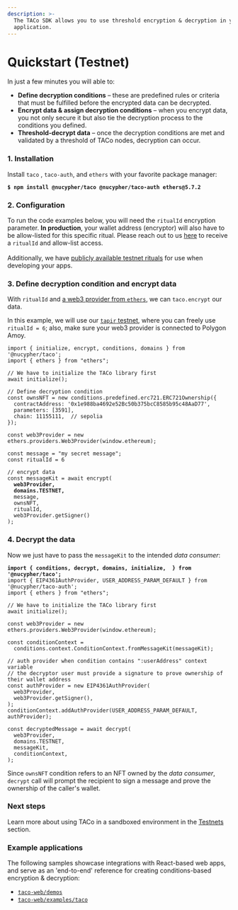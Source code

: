 ```yaml
---
description: >-
  The TACo SDK allows you to use threshold encryption & decryption in your
  application.
---
```


# Quickstart (Testnet)

In just a few minutes you will able to:

* **Define decryption conditions** – these are predefined rules or criteria that must be fulfilled before the encrypted data can be decrypted.
* **Encrypt data & assign decryption conditions** – when you encrypt data, you not only secure it but also tie the decryption process to the conditions you defined.
* **Threshold-decrypt data** – once the decryption conditions are met and validated by a threshold of TACo nodes, decryption can occur.

### 1. Installation

Install `taco` , `taco-auth`, and `ethers` with your favorite package manager:

<pre class="language-bash"><code class="lang-bash"><strong>$ npm install @nucypher/taco @nucypher/taco-auth ethers@5.7.2
</strong></code></pre>

### 2. Configuration

To run the code examples below, you will need the `ritualId` encryption parameter. **In production**, your wallet address (encryptor) will also have to be allow-listed for this specific ritual. Please reach out to us [here](https://discord.com/channels/866378471868727316/870383642751430666) to receive a `ritualId` and allow-list access.\
\
Additionally, we have [publicly available testnet rituals](../for-developers/taco-integration/get-started-with-tac.md#testnet-configuration) for use when developing your apps.

### 3. Define decryption condition and encrypt data

With `ritualId` and [a web3 provider from `ethers`](https://docs.ethers.org/v5/api/providers/#providers-getDefaultProvider), we can `taco.encrypt` our data.

In this example, we will use our [`tapir` testnet](../get-started-with-tac.md#testnet-configuration), where you can freely use `ritualId = 6`; also, make sure your web3 provider is connected to Polygon Amoy.

<pre class="language-typescript"><code class="lang-typescript">import { initialize, encrypt, conditions, domains } from '@nucypher/taco';
import { ethers } from "ethers";

// We have to initialize the TACo library first
await initialize();

// Define decryption condition
const ownsNFT = new conditions.predefined.erc721.ERC721Ownership({
  contractAddress: '0x1e988ba4692e52Bc50b375bcC8585b95c48AaD77',
  parameters: [3591],
  chain: 11155111,  // sepolia
});

const web3Provider = new ethers.providers.Web3Provider(window.ethereum);

const message = "my secret message";
const ritualId = 6

// encrypt data
const messageKit = await encrypt(
<strong>  web3Provider,
</strong><strong>  domains.TESTNET,
</strong>  message,
  ownsNFT,
  ritualId,
  web3Provider.getSigner() 
);
</code></pre>

### 4. Decrypt the data

Now we just have to pass the `messageKit` to the intended _data consumer_:

<pre class="language-typescript"><code class="lang-typescript"><strong>import { conditions, decrypt, domains, initialize,  } from '@nucypher/taco';
</strong>import { EIP4361AuthProvider, USER_ADDRESS_PARAM_DEFAULT } from '@nucypher/taco-auth';
import { ethers } from "ethers";

// We have to initialize the TACo library first
await initialize();

const web3Provider = new ethers.providers.Web3Provider(window.ethereum); 

const conditionContext =
  conditions.context.ConditionContext.fromMessageKit(messageKit);
  
// auth provider when condition contains ":userAddress" context variable
// the decryptor user must provide a signature to prove ownership of their wallet address
const authProvider = new EIP4361AuthProvider(
  web3Provider,
  web3Provider.getSigner(),
);
conditionContext.addAuthProvider(USER_ADDRESS_PARAM_DEFAULT, authProvider);

const decryptedMessage = await decrypt(
  web3Provider,
  domains.TESTNET,
  messageKit,
  conditionContext,
);
</code></pre>

Since `ownsNFT` condition refers to an NFT owned by the _data consumer_, `decrypt` call will prompt the recipient to sign a message and prove the ownership of the caller's wallet.

### Next steps

Learn more about using TACo in a sandboxed environment in the [Testnets](../for-developers/taco-integration/get-started-with-tac.md) section.

### Example applications

The following samples showcase integrations with React-based web apps, and serve as an 'end-to-end' reference for creating conditions-based encryption & decryption:

* [`taco-web/demos`](https://github.com/nucypher/taco-web/tree/main/demos)
* [`taco-web/examples/taco`](https://github.com/nucypher/taco-web/tree/main/examples/taco)
